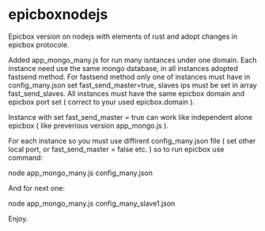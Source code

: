 # epicboxnodejs
Epicbox version on nodejs with elements of rust and adopt changes in epicbox protocole.

Added app_mongo_many.js for run many isntances under one domain. Each instance need use the same mongo database, in all instances adopted fastsend method.
For fastsend method only one of instances must have in config_many.json set fast_send_master=true, slaves ips must be set in array fast_send_slaves.
All instances must have the same epicbox domain and epicbox port set ( correct to your used epicbox.domain ).

Instance with set fast_send_master = true can work like independent alone epicbox ( like preverious version app_mongo.js ).

For each instance so you must use diffirent config_many.json file ( set other local port, or fast_send_master = false etc. ) so to run epicbox use command:

node app_mongo_many.js config_many.json

And for next one:

node app_mongo_many.js config_many_slave1.json

Enjoy.